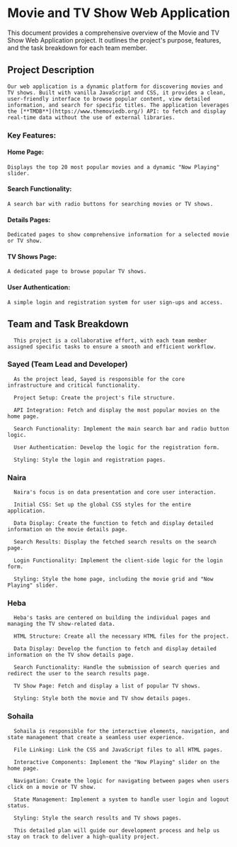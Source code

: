 # Movie and TV Show Web Application

  This document provides a comprehensive overview of the Movie and TV Show Web Application project. It outlines the project's purpose, features, and the task breakdown for each team member.

  ## Project Description
    Our web application is a dynamic platform for discovering movies and TV shows. Built with vanilla JavaScript and CSS, it provides a clean, user-friendly interface to browse popular content, view detailed information, and search for specific titles. The application leverages the [**TMDB**](https://www.themoviedb.org/) API: to fetch and display real-time data without the use of external libraries.

  ### Key Features:

  #### **Home Page:** 
    Displays the top 20 most popular movies and a dynamic "Now Playing" slider.

  #### **Search Functionality:**
    A search bar with radio buttons for searching movies or TV shows.

  #### **Details Pages:**
    Dedicated pages to show comprehensive information for a selected movie or TV show.

  #### **TV Shows Page:**
    A dedicated page to browse popular TV shows.

  #### **User Authentication:**
    A simple login and registration system for user sign-ups and access.

  ## Team and Task Breakdown
      This project is a collaborative effort, with each team member assigned specific tasks to ensure a smooth and efficient workflow.

  ### Sayed (Team Lead and Developer)
      As the project lead, Sayed is responsible for the core infrastructure and critical functionality.

      Project Setup: Create the project's file structure.

      API Integration: Fetch and display the most popular movies on the home page.

      Search Functionality: Implement the main search bar and radio button logic.

      User Authentication: Develop the logic for the registration form.

      Styling: Style the login and registration pages.

  ### Naira

      Naira's focus is on data presentation and core user interaction.

      Initial CSS: Set up the global CSS styles for the entire application.

      Data Display: Create the function to fetch and display detailed information on the movie details page.

      Search Results: Display the fetched search results on the search page.

      Login Functionality: Implement the client-side logic for the login form.

      Styling: Style the home page, including the movie grid and "Now Playing" slider.

  ### Heba

      Heba's tasks are centered on building the individual pages and managing the TV show-related data.

      HTML Structure: Create all the necessary HTML files for the project.

      Data Display: Develop the function to fetch and display detailed information on the TV show details page.

      Search Functionality: Handle the submission of search queries and redirect the user to the search results page.

      TV Show Page: Fetch and display a list of popular TV shows.

      Styling: Style both the movie and TV show details pages.

  ### Sohaila

      Sohaila is responsible for the interactive elements, navigation, and state management that create a seamless user experience.

      File Linking: Link the CSS and JavaScript files to all HTML pages.

      Interactive Components: Implement the "Now Playing" slider on the home page.

      Navigation: Create the logic for navigating between pages when users click on a movie or TV show.

      State Management: Implement a system to handle user login and logout status.

      Styling: Style the search results and TV shows pages.

      This detailed plan will guide our development process and help us stay on track to deliver a high-quality project.
